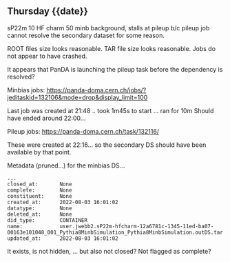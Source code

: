 ## Thursday {{date}}

sP22m 10 HF charm 50 minb background, stalls at pileup b/c pileup job cannot resolve the secondary dataset for some reason.

ROOT files size looks reasonable.  TAR file size looks reasonable.  Jobs do not appear to have crashed.  

It appears that PanDA is launching the pileup task before the dependency is resolved?

Minbias jobs:
https://panda-doma.cern.ch/jobs/?jeditaskid=132106&mode=drop&display_limit=100

Last job was created at 21:48 .. took 1m45s to start ... ran for 10m  Should have ended around 22:00...

Pileup jobs:
https://panda-doma.cern.ch/task/132116/

These were created at 22:16... so the secondary DS should have been available by that point.

Metadata (pruned...) for the minbias DS...
```
...
closed_at:       None
complete:        None
constituent:     None
created_at:      2022-08-03 16:01:02
datatype:        None
deleted_at:      None
did_type:        CONTAINER
name:            user.jwebb2.sP22m-hfcharm-12a6781c-1345-11ed-ba07-00163e101048_001_Pythia8MinbSimulation_Pythia8MinbSimulation.outDS.tar
updated_at:      2022-08-03 16:01:02
```

It exists, is not hidden, ... but also not closed?  Not flagged as complete?

